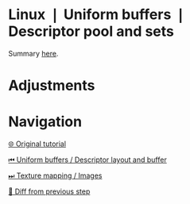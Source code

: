 # Linux ❘ Uniform buffers ❘ Descriptor pool and sets

Summary [here](https://github.com/Pacheco95/khronos-vulkan-tutorial-cpp/tree/linux-summary).

# Adjustments

# Navigation

[🌐 Original tutorial](
https://docs.vulkan.org/tutorial/latest/05_Uniform_buffers/01_Descriptor_pool_and_sets.html)

[⏮ Uniform buffers / Descriptor layout and buffer](
https://github.com/Pacheco95/khronos-vulkan-tutorial-cpp/tree/linux/04-uniform-buffers/01-descriptor-layout-and-buffer)

[⏭ Texture mapping / Images](
https://github.com/Pacheco95/khronos-vulkan-tutorial-cpp/tree/linux/05-texture-mapping/01-images)

[🔄 Diff from previous step](
https://github.com/Pacheco95/khronos-vulkan-tutorial-cpp/compare/linux/04-uniform-buffers/01-descriptor-layout-and-buffer...linux/04-uniform-buffers/02-descriptor-pool-and-sets)
